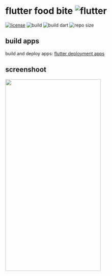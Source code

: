 # flutter food bite ![flutter](https://icon-icons.com/icons2/2107/PNG/32/file_type_flutter_icon_130599.png)

[![license](https://img.shields.io/github/license/slowy07/flutterFoodBite?style=for-the-badge)](./LICENSE)
![build](https://img.shields.io/badge/Build_with-dart-0175C2?style=for-the-badge&logo=dart&logoColor=white)
![build dart](https://img.shields.io/github/workflow/status/slowy07/flutterFoodBite/Dart?style=for-the-badge)
![repo size](https://img.shields.io/github/repo-size/slowy07/flutterFoodBite?style=for-the-badge)

## build apps

build and deploy apps: [flutter deployment apps](https://flutter.dev/docs/deployment/android)

## screenshoot

<p>
    <img src=".screenImage/image1.png" height="600" width="300"/>
</p>
